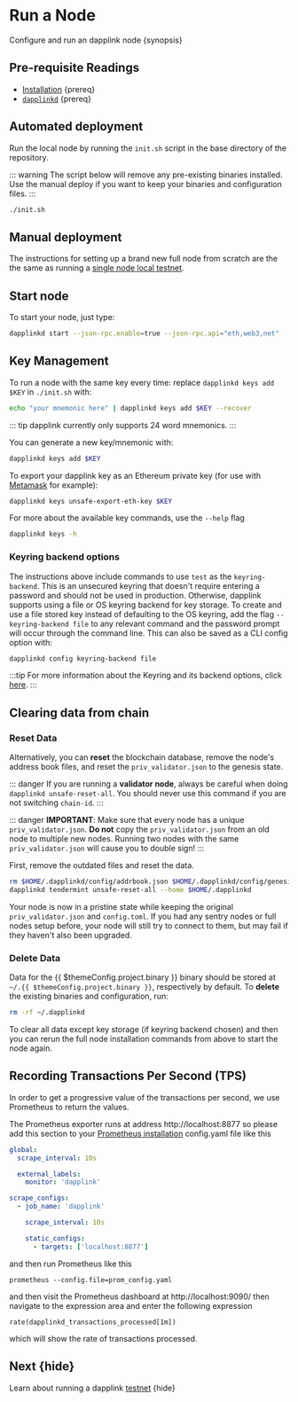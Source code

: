 <!--
order: 4
-->

# Run a Node

Configure and run an dapplink node {synopsis}

## Pre-requisite Readings

- [Installation](./installation.md) {prereq}
- [`dapplinkd`](./binary.md) {prereq}

## Automated deployment

Run the local node by running the `init.sh` script in the base directory of the repository.

::: warning
The script below will remove any pre-existing binaries installed. Use the manual deploy if you want
to keep your binaries and configuration files.
:::

```bash
./init.sh
```

## Manual deployment

The instructions for setting up a brand new full node from scratch are the the same as running a
[single node local testnet](./../../developers/localnet/single_node.md#manual-localnet).

## Start node

To start your node, just type:

```bash
dapplinkd start --json-rpc.enable=true --json-rpc.api="eth,web3,net"
```

## Key Management

To run a node with the same key every time: replace `dapplinkd keys add $KEY` in `./init.sh` with:

```bash
echo "your mnemonic here" | dapplinkd keys add $KEY --recover
```

::: tip
dapplink currently only supports 24 word mnemonics.
:::

You can generate a new key/mnemonic with:

```bash
dapplinkd keys add $KEY
```

To export your dapplink key as an Ethereum private key (for use with [Metamask](./../../users/wallets/metamask.md) for example):

```bash
dapplinkd keys unsafe-export-eth-key $KEY
```

For more about the available key commands, use the `--help` flag

```bash
dapplinkd keys -h
```

### Keyring backend options

The instructions above include commands to use `test` as the `keyring-backend`. This is an unsecured
keyring that doesn't require entering a password and should not be used in production. Otherwise,
dapplink supports using a file or OS keyring backend for key storage. To create and use a file
stored key instead of defaulting to the OS keyring, add the flag `--keyring-backend file` to any
relevant command and the password prompt will occur through the command line. This can also be saved
as a CLI config option with:

```bash
dapplinkd config keyring-backend file
```

:::tip
For more information about the Keyring and its backend options, click [here](./../../users/keys/keyring.md).
:::

## Clearing data from chain

### Reset Data

Alternatively, you can **reset** the blockchain database, remove the node's address book files, and reset the `priv_validator.json` to the genesis state.

::: danger
If you are running a **validator node**, always be careful when doing `dapplinkd unsafe-reset-all`. You should never use this command if you are not switching `chain-id`.
:::

::: danger
**IMPORTANT**: Make sure that every node has a unique `priv_validator.json`. **Do not** copy the `priv_validator.json` from an old node to multiple new nodes. Running two nodes with the same `priv_validator.json` will cause you to double sign!
:::

First, remove the outdated files and reset the data.

```bash
rm $HOME/.dapplinkd/config/addrbook.json $HOME/.dapplinkd/config/genesis.json
dapplinkd tendermint unsafe-reset-all --home $HOME/.dapplinkd
```

Your node is now in a pristine state while keeping the original `priv_validator.json` and `config.toml`. If you had any sentry nodes or full nodes setup before, your node will still try to connect to them, but may fail if they haven't also been upgraded.

### Delete Data

Data for the {{ $themeConfig.project.binary }} binary should be stored at `~/.{{ $themeConfig.project.binary }}`, respectively by default. To **delete** the existing binaries and configuration, run:

```bash
rm -rf ~/.dapplinkd
```

To clear all data except key storage (if keyring backend chosen) and then you can rerun the full node installation commands from above to start the node again.

## Recording Transactions Per Second (TPS)

In order to get a progressive value of the transactions per second, we use Prometheus to return the values.
<!-- markdown-link-check-disable-next-line -->
The Prometheus exporter runs at address http://localhost:8877 so please add this
section to your [Prometheus installation](https://opencensus.io/codelabs/prometheus/#1) config.yaml file like this

```yaml
global:
  scrape_interval: 10s

  external_labels:
    monitor: 'dapplink'

scrape_configs:
  - job_name: 'dapplink'

    scrape_interval: 10s

    static_configs:
      - targets: ['localhost:8877']
```

and then run Prometheus like this

```shell
prometheus --config.file=prom_config.yaml
```

<!-- markdown-link-check-disable-next-line -->
and then visit the Prometheus dashboard at http://localhost:9090/ then navigate to the expression area and enter the following expression

```shell
rate(dapplinkd_transactions_processed[1m])
```

which will show the rate of transactions processed.

## Next {hide}

Learn about running a dapplink [testnet](./../testnet.md) {hide}
